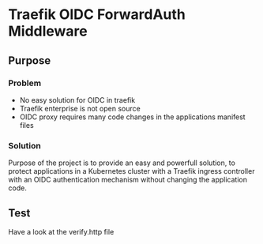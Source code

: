 # Traefik OIDC ForwardAuth Middleware

## Purpose

### Problem

- No easy solution for OIDC in traefik
- Traefik enterprise is not open source
- OIDC proxy requires many code changes in the applications manifest files

### Solution

Purpose of the project is to provide an easy and powerfull solution, to protect applications in a Kubernetes cluster with a Traefik ingress controller with an OIDC authentication mechanism without changing the application code.

## Test

Have a look at the verify.http file
